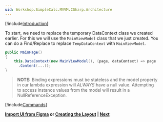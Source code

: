 ```yaml
---
uid: Workshop.SimpleCalc.MVVM.CSharp.Architecture
---
```


[!include[Introduction](../../Resources/MVVM/Intro.md)]

To start, we need to replace the temporary DataContext class we created earlier. For this we will use the `MainViewModel` class that we just created. You can do a Find/Replace to replace `TempDataContext` with `MainViewModel`.

```cs
public MainPage()
{
    this.DataContext(new MainViewModel(), (page, dataContext) => page
      .Content(...));
}
```

> **NOTE:** Binding expressions must be stateless and the model property in our lambda expression will *ALWAYS* have a null value. Attempting to access instance values from the model will result in a NullReferenceException.

[!include[Commands](../../Resources/MVVM/Commands.md)]

**[Import UI from Figma](xref:Workshop.SimpleCalc.MVVM.CSharp.Figma) or [Creating the Layout](xref:Workshop.SimpleCalc.MVVM.CSharp.CreatingLayout) | [Next](xref:Workshop.SimpleCalc.MVVM.CSharp.Finishing)**